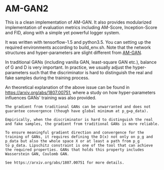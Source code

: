 # AM-GAN2

This is a clean implementation of AM-GAN. It also provides modularized implementation of evaluation metrics including AM-Score, Inception-Score and FID, along with a simple yet powerful logger system. 

It was written with tensorflow-1.5 and python3.5. You can setting up the required environments according to build_env.sh. Note that the network structures and hyper-parameters are slight different from [AM-GAN](https://github.com/ZhimingZhou/AM-GAN).

In traditional GANs (including vanilla GAN, least-square GAN etc.), balance of G and D is very important. In practice, we usually adjust the hyper-parameters such that the discriminator is hard to distinguish the real and fake samples during the training process. 

An theoretical explanation of the above issue can be found in https://arxiv.org/abs/1807.00751, where a study on how hyper-parameters influences GANs' training was also provided.
```
The gradient from traditional GANs can be unwarranted and does not guarantee convergence (though have global minimum at p_g=p_data).

Empirically, when the discriminator is hard to distinguish the real and fake samples, the gradient from traditional GANs is more reliable.

To ensure meaningful gradient direction and convergence for the training of GANs, it requires defining the D(x) not only on p_g and p_data but also the whole space X or at least a path from p_g
to p_data. Lipschitz constraint is one of the tool that can achieve the required properties. GANs that holds this property includes Wasserstein GAN, Coulomb GAN.

See https://arxiv.org/abs/1807.00751 for more details.
```
